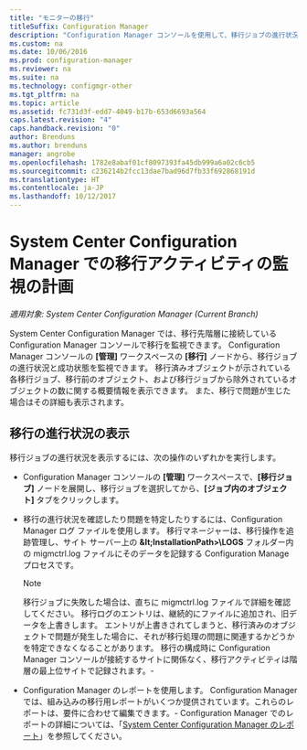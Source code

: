 ```yaml
---
title: "モニターの移行"
titleSuffix: Configuration Manager
description: "Configuration Manager コンソールを使用して、移行ジョブの進行状況と成功を監視する方法について説明します。"
ms.custom: na
ms.date: 10/06/2016
ms.prod: configuration-manager
ms.reviewer: na
ms.suite: na
ms.technology: configmgr-other
ms.tgt_pltfrm: na
ms.topic: article
ms.assetid: fc731d3f-edd7-4049-b17b-653d6693a564
caps.latest.revision: "4"
caps.handback.revision: "0"
author: Brenduns
ms.author: brenduns
manager: angrobe
ms.openlocfilehash: 1782e8abaf01cf8097393fa45db999a6a02c6cb5
ms.sourcegitcommit: c236214b2fcc13dae7bad96d7fb33f692868191d
ms.translationtype: HT
ms.contentlocale: ja-JP
ms.lasthandoff: 10/12/2017
---
```

# <a name="planning-to-monitor-migration-activity-in-system-center-configuration-manager"></a>System Center Configuration Manager での移行アクティビティの監視の計画

*適用対象: System Center Configuration Manager (Current Branch)*

System Center Configuration Manager では、移行先階層に接続している Configuration Manager コンソールで移行を監視できます。 Configuration Manager コンソールの **[管理]** ワークスペースの **[移行]** ノードから、移行ジョブの進行状況と成功状態を監視できます。 移行済みオブジェクトが示されている各移行ジョブ、移行前のオブジェクト、および移行ジョブから除外されているオブジェクトの数に関する概要情報を表示できます。 また、移行で問題が生じた場合はその詳細も表示されます。  

## <a name="view-migration-progress"></a>移行の進行状況の表示  
 移行ジョブの進行状況を表示するには、次の操作のいずれかを実行します。  

-   Configuration Manager コンソールの **[管理]** ワークスペースで、**[移行ジョブ]** ノードを展開し、移行ジョブを選択してから、**[ジョブ内のオブジェクト]** タブをクリックします。  

-   移行の進行状況を確認したり問題を特定したりするには、Configuration Manager ログ ファイルを使用します。 移行マネージャーは、移行操作を追跡管理し、サイト サーバー上の **\&lt;InstallationPath\>\\LOGS** フォルダー内の migmctrl.log ファイルにそのデータを記録する Configuration Manage プロセスです。  

    > [!NOTE]  
    >  移行ジョブに失敗した場合は、直ちに migmctrl.log ファイルで詳細を確認してください。 移行ログのエントリは、継続的にファイルに追加され、旧データを上書きします。 エントリが上書きされてしまうと、移行済みのオブジェクトで問題が発生した場合に、それが移行処理の問題に関連するかどうかを特定できなくなることがあります。 移行の構成時に Configuration Manager コンソールが接続するサイトに関係なく、移行アクティビティは階層の最上位サイトで記録されます。\-  

-   Configuration Manager のレポートを使用します。 Configuration Manager では、組み込みの移行用レポートがいくつか提供されています。これらのレポートは、要件に合わせて編集できます。\- Configuration Manager でのレポートの詳細については、「[System Center Configuration Manager のレポート](../../core/servers/manage/reporting.md)」を参照してください。  
